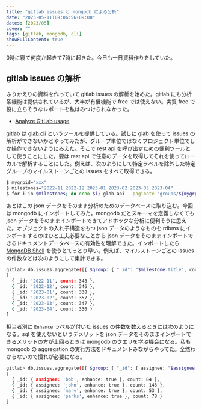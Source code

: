 ```yaml
---
title: "gitlab issues と mongodb による分析"
date: "2023-05-11T09:06:56+09:00"
dates: [2023/05]
cover: ""
tags: [gitlab, mongodb, cli]
showFullContent: true
---
```


0時に寝て何度か起きて7時に起きた。今日も一日資料作りをしていた。

## gitlab issues の解析

ふりかえりの資料を作っていて gitlab issues の解析を始めた。gitlab にも分析系機能は提供されているが、大半が有償機能で free では使えない。実質 free で役に立ちそうなレポートを私はみつけられなかった。

* [Analyze GitLab usage](https://docs.gitlab.com/ee/user/analytics/)

gitlab は [glab cli](https://gitlab.com/gitlab-org/cli) というツールを提供している。試しに glab を使って issues の解析ができないかとやってみたが、グループ単位ではなくプロジェクト単位でしか操作できないようにみえた。そこで rest api を呼び出すための便利ツールとして使うことにした。要は rest api で任意のデータを取得してそれを使ってローカルで解析することにした。例えば、次のようにして特定ラベルを除外した特定グループのマイルストーンごとの issues をすべて取得できる。

```bash
$ mygrpid="xxx"
$ milestones="2022-11 2022-12 2023-01 2023-02 2023-03 2023-04"
$ for i in $milestones; do echo $i; glab api --paginate "groups/${mygrpid}/issues?milestone=${i}&not[labels]=Duplicate,Invalid,Wontfix" | jq -c '.[]' > "${i}-issues.json"; done
```

あとはこの json データをそのまま分析のためのデータベースに取り込む。今回は mongodb にインポートしてみた。mongodb だとスキーマを定義しなくても json データをそのままインポートできてアドホックな分析に便利そうに思えた。オブジェクトの入れ子構造をもつ json データのようなものを rdbms にインポートするのはひと工夫必要なことから json データをそのままインポートできるドキュメントデータベースの有効性を理解できた。インポートしたら [MongoDB Shell](https://www.mongodb.com/products/shell) を使うとてっとり早い。例えば、マイルストーンごとの issues の件数などは次のようにして集計できる。

```bash
gitlab> db.issues.aggregate([{ $group: { "_id": "$milestone.title", count: { "$sum": 1 } } }, { $sort: { _id: 1 }}])
[
  { _id: '2022-11', count: 348 },
  { _id: '2022-12', count: 346 },
  { _id: '2023-01', count: 338 },
  { _id: '2023-02', count: 357 },
  { _id: '2023-03', count: 347 },
  { _id: '2023-04', count: 336 }
]
```

担当者別に `Enhance` ラベルが付いた issues の件数を数えるときには次のようになる。sql を使えないというデメリットを json データをそのままインポートできるメリットの方が上回るときは mongodb のクエリを学ぶ機会になる。私も mongodb の aggregation の実行方法をドキュメントみながらやってた。全然わからないので慣れが必要になる。

```bash
gitlab> db.issues.aggregate([{ $group: { "_id": { assignee: "$assignee.username", enhance: {$in: ["Enhance", "$labels"]} }, count: { "$sum": 1 } } }, {$match: {"_id.enhance": true}}, { $sort: { _id: 1 }}])
[
  { _id: { assignee: 'bob', enhance: true }, count: 84 },
  { _id: { assignee: 'john', enhance: true }, count: 143 },
  { _id: { assignee: 'mary', enhance: true }, count: 53 },
  { _id: { assignee: 'parks', enhance: true }, count: 78 }
]
```
